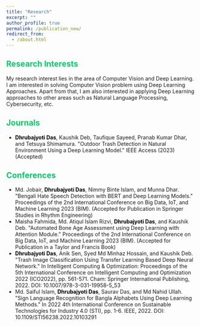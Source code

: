 ```yaml
---
title: "Research"
excerpt: ""
author_profile: true
permalink: /publication_new/
redirect_from: 
  - /about.html
---
```


## <font color="#00cc66"> Research Interests </font>  
My research interest lies in the area of Computer Vision and Deep Learning. I am interested in solving Computer Vision problem using Deep Learning Approaches.
Apart from that, I am also interested in applying Deep Learning approaches to other areas such as Natural Language Processing, Cybersecurity, etc. 

## <font color="#00cc66"> Journals</font>
* <b><font color="#000">Dhrubajyoti Das</font></b>,  Kaushik Deb, Taufique Sayeed, Pranab Kumar Dhar, and Tetsuya Shimamura. "Outdoor Trash Detection in Natural Environment Using a Deep Learning Model." IEEE Access (2023) (Accepted)
## <font color="#00cc66"> Conferences </font>
* Md. Jobair, <b><font color="#000">Dhrubajyoti Das</font></b>, Nimmy Binte Islam, and Munna Dhar. "Bengali Hate Speech Detection with BERT and Deep Learning Models." Proceedings of the 2nd International Conference on Big Data, IoT, and Machine Learning 2023 (BIM). (Accepted for Publication in Springer Studies in Rhythm Engineering)
* Maisha Fahmida, Md. Atiqul Islam Rizvi, <b><font color="#000">Dhrubajyoti Das</font></b>, and Kaushik Deb. "Automated Bone Age Assessment using Deep Learning with Attention Module." Proceedings of the 2nd International Conference on Big Data, IoT, and Machine Learning 2023 (BIM). (Accepted for Publication in a Taylor and Francis Book)
* <b><font color="#000">Dhrubajyoti Das</font></b>, Anik Sen, Syed Md Minhaz Hossain, and Kaushik Deb. "Trash Image Classification Using Transfer Learning Based Deep Neural Network." In Intelligent Computing & Optimization: Proceedings of the 5th International Conference on Intelligent Computing and Optimization 2022 (ICO2022), pp. 561-571. Cham: Springer International Publishing, 2022. DOI: 10.1007/978-3-031-19958-5_53
* Md. Saiful Islam, <b><font color="#000">Dhrubajyoti Das</font></b>, Saurav Das, and Md Nahid Ullah. "Sign Language Recognition for Bangla Alphabets Using Deep Learning Methods." In 2022 4th International Conference on Sustainable Technologies for Industry 4.0 (STI), pp. 1-6. IEEE, 2022. DOI: 10.1109/STI56238.2022.10103291

